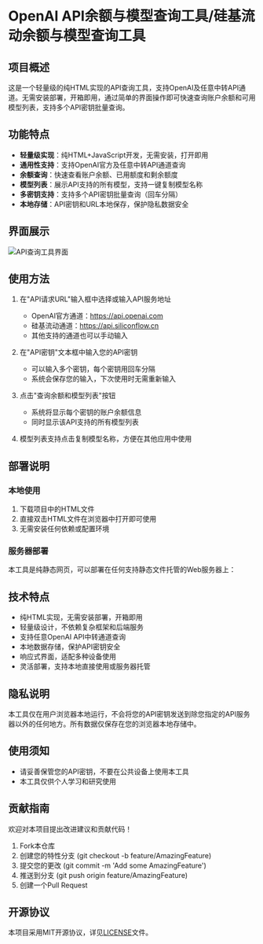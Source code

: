# OpenAI API余额与模型查询工具/硅基流动余额与模型查询工具

## 项目概述

这是一个轻量级的纯HTML实现的API查询工具，支持OpenAI及任意中转API通道。无需安装部署，开箱即用，通过简单的界面操作即可快速查询账户余额和可用模型列表，支持多个API密钥批量查询。

## 功能特点

- **轻量级实现**：纯HTML+JavaScript开发，无需安装，打开即用
- **通用性支持**：支持OpenAI官方及任意中转API通道查询
- **余额查询**：快速查看账户余额、已用额度和剩余额度
- **模型列表**：展示API支持的所有模型，支持一键复制模型名称
- **多密钥支持**：支持多个API密钥批量查询（回车分隔）
- **本地存储**：API密钥和URL本地保存，保护隐私数据安全

## 界面展示

![API查询工具界面](https://github.com/user-attachments/assets/eb0b716f-8f95-4e94-8a4a-2a6dd07288d3)

## 使用方法

1. 在"API请求URL"输入框中选择或输入API服务地址
   - OpenAI官方通道：https://api.openai.com
   - 硅基流动通道：https://api.siliconflow.cn
   - 其他支持的通道也可以手动输入

2. 在"API密钥"文本框中输入您的API密钥
   - 可以输入多个密钥，每个密钥用回车分隔
   - 系统会保存您的输入，下次使用时无需重新输入

3. 点击"查询余额和模型列表"按钮
   - 系统将显示每个密钥的账户余额信息
   - 同时显示该API支持的所有模型列表

4. 模型列表支持点击复制模型名称，方便在其他应用中使用

## 部署说明

### 本地使用

1. 下载项目中的HTML文件
2. 直接双击HTML文件在浏览器中打开即可使用
3. 无需安装任何依赖或配置环境

### 服务器部署

本工具是纯静态网页，可以部署在任何支持静态文件托管的Web服务器上：

## 技术特点

- 纯HTML实现，无需安装部署，开箱即用
- 轻量级设计，不依赖复杂框架和后端服务
- 支持任意OpenAI API中转通道查询
- 本地数据存储，保护API密钥安全
- 响应式界面，适配多种设备使用
- 灵活部署，支持本地直接使用或服务器托管

## 隐私说明

本工具仅在用户浏览器本地运行，不会将您的API密钥发送到除您指定的API服务器以外的任何地方。所有数据仅保存在您的浏览器本地存储中。

## 使用须知

- 请妥善保管您的API密钥，不要在公共设备上使用本工具
- 本工具仅供个人学习和研究使用

## 贡献指南

欢迎对本项目提出改进建议和贡献代码！

1. Fork本仓库
2. 创建您的特性分支 (git checkout -b feature/AmazingFeature)
3. 提交您的更改 (git commit -m 'Add some AmazingFeature')
4. 推送到分支 (git push origin feature/AmazingFeature)
5. 创建一个Pull Request

## 开源协议

本项目采用MIT开源协议，详见[LICENSE](./LICENSE)文件。
